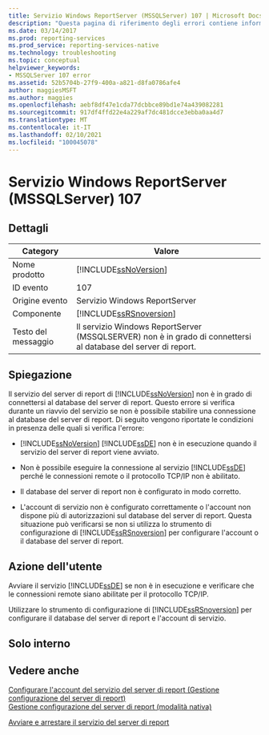 ```yaml
---
title: Servizio Windows ReportServer (MSSQLServer) 107 | Microsoft Docs
description: "Questa pagina di riferimento degli errori contiene informazioni sull'ID evento 107: Il servizio Windows ReportServer (SQL Server) non si connette al database del server di report."
ms.date: 03/14/2017
ms.prod: reporting-services
ms.prod_service: reporting-services-native
ms.technology: troubleshooting
ms.topic: conceptual
helpviewer_keywords:
- MSSQLServer 107 error
ms.assetid: 52b5704b-27f9-400a-a821-d8fa0786afe4
author: maggiesMSFT
ms.author: maggies
ms.openlocfilehash: aebf8df47e1cda77dcbbce89bd1e74a439082281
ms.sourcegitcommit: 917df4ffd22e4a229af7dc481dcce3ebba0aa4d7
ms.translationtype: MT
ms.contentlocale: it-IT
ms.lasthandoff: 02/10/2021
ms.locfileid: "100045078"
---
```

# <a name="report-server-windows-service-mssqlserver-107"></a>Servizio Windows ReportServer (MSSQLServer) 107
    
## <a name="details"></a>Dettagli  
  
|Category|Valore|  
|-|-|  
|Nome prodotto|[!INCLUDE[ssNoVersion](../../includes/ssnoversion-md.md)]|  
|ID evento|107|  
|Origine evento|Servizio Windows ReportServer|  
|Componente|[!INCLUDE[ssRSnoversion](../../includes/ssrsnoversion-md.md)]|  
|Testo del messaggio|Il servizio Windows ReportServer (MSSQLSERVER) non è in grado di connettersi al database del server di report.|  
  
## <a name="explanation"></a>Spiegazione  
 Il servizio del server di report di [!INCLUDE[ssNoVersion](../../includes/ssnoversion-md.md)] non è in grado di connettersi al database del server di report. Questo errore si verifica durante un riavvio del servizio se non è possibile stabilire una connessione al database del server di report. Di seguito vengono riportate le condizioni in presenza delle quali si verifica l'errore:  
  
-   [!INCLUDE[ssNoVersion](../../includes/ssnoversion-md.md)] [!INCLUDE[ssDE](../../includes/ssde-md.md)] non è in esecuzione quando il servizio del server di report viene avviato.  
  
-   Non è possibile eseguire la connessione al servizio [!INCLUDE[ssDE](../../includes/ssde-md.md)] perché le connessioni remote o il protocollo TCP/IP non è abilitato.  
  
-   Il database del server di report non è configurato in modo corretto.  
  
-   L'account di servizio non è configurato correttamente o l'account non dispone più di autorizzazioni sul database del server di report. Questa situazione può verificarsi se non si utilizza lo strumento di configurazione di [!INCLUDE[ssRSnoversion](../../includes/ssrsnoversion-md.md)] per configurare l'account o il database del server di report.  
  
## <a name="user-action"></a>Azione dell'utente  
 Avviare il servizio [!INCLUDE[ssDE](../../includes/ssde-md.md)] se non è in esecuzione e verificare che le connessioni remote siano abilitate per il protocollo TCP/IP.  
  
 Utilizzare lo strumento di configurazione di [!INCLUDE[ssRSnoversion](../../includes/ssrsnoversion-md.md)] per configurare il database del server di report e l'account di servizio.  
  
## <a name="internal-only"></a>Solo interno  
  
## <a name="see-also"></a>Vedere anche  

 [Configurare l'account del servizio del server di report &#40;Gestione configurazione del server di report&#41;](../../reporting-services/install-windows/configure-the-report-server-service-account-ssrs-configuration-manager.md)   
 [Gestione configurazione del server di report &#40;modalità nativa&#41;](../../reporting-services/install-windows/reporting-services-configuration-manager-native-mode.md)   

 [Avviare e arrestare il servizio del server di report](../../reporting-services/report-server/start-and-stop-the-report-server-service.md)  
  
  

